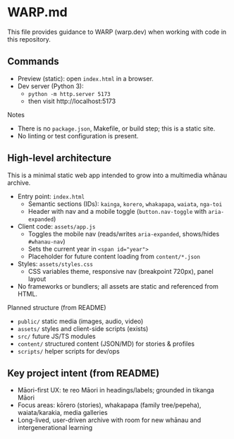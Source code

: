 # WARP.md

This file provides guidance to WARP (warp.dev) when working with code in this repository.

## Commands

- Preview (static): open `index.html` in a browser.
- Dev server (Python 3):
  - `python -m http.server 5173`
  - then visit http://localhost:5173

Notes
- There is no `package.json`, Makefile, or build step; this is a static site.
- No linting or test configuration is present.

## High-level architecture

This is a minimal static web app intended to grow into a multimedia whānau archive.

- Entry point: `index.html`
  - Semantic sections (IDs): `kainga`, `korero`, `whakapapa`, `waiata`, `nga-toi`
  - Header with nav and a mobile toggle (`button.nav-toggle` with `aria-expanded`)
- Client code: `assets/app.js`
  - Toggles the mobile nav (reads/writes `aria-expanded`, shows/hides `#whanau-nav`)
  - Sets the current year in `<span id="year">`
  - Placeholder for future content loading from `content/*.json`
- Styles: `assets/styles.css`
  - CSS variables theme, responsive nav (breakpoint 720px), panel layout
- No frameworks or bundlers; all assets are static and referenced from HTML.

Planned structure (from README)
- `public/` static media (images, audio, video)
- `assets/` styles and client-side scripts (exists)
- `src/` future JS/TS modules
- `content/` structured content (JSON/MD) for stories & profiles
- `scripts/` helper scripts for dev/ops

## Key project intent (from README)
- Māori-first UX: te reo Māori in headings/labels; grounded in tikanga Māori
- Focus areas: kōrero (stories), whakapapa (family tree/pepeha), waiata/karakia, media galleries
- Long-lived, user-driven archive with room for new whānau and intergenerational learning

